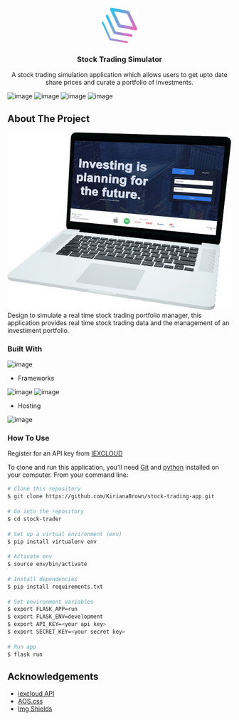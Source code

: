 <!-- PROJECT LOGO -->
<br />
<p align="center">
  <a href="https://github.com/KirianaBrown/stock-trading-app.git">
    <img src="./app/static/img/logo.svg" alt="Logo" width="80" height="80">
  </a>

  <h3 align="center">Stock Trading Simulator</h3>

  <p align="center">
    A stock trading simulation application which allows users to get upto date share prices and curate a portfolio of investments.
</p>

![image](https://img.shields.io/badge/Python-3776AB?style=for-the-badge&logo=python&logoColor=white)
![image](https://img.shields.io/badge/HTML5-E34F26?style=for-the-badge&logo=html5&logoColor=white)
![image](https://img.shields.io/badge/CSS3-1572B6?style=for-the-badge&logo=css3&logoColor=white)
![image](https://img.shields.io/badge/JavaScript-F7DF1E?style=for-the-badge&logo=javascript&logoColor=black)

<!-- ABOUT THE PROJECT -->

## About The Project

<img src="./app/static/img/readme.png" alt="Project Demo">
Design to simulate a real time stock trading portfolio manager, this application provides real time stock trading data and the management of an investiment portfolio.

### Built With

![image](https://img.shields.io/badge/PostgreSQL-316192?style=for-the-badge&logo=postgresql&logoColor=white)

- Frameworks

![image](https://img.shields.io/badge/Sass-CC6699?style=for-the-badge&logo=sass&logoColor=white)
![image](https://img.shields.io/badge/Flask-000000?style=for-the-badge&logo=flask&logoColor=white)

- Hosting

![image](https://img.shields.io/badge/Heroku-430098?style=for-the-badge&logo=heroku&logoColor=white)

### How To Use

Register for an API key from [IEXCLOUD](https://iexcloud.io/)

To clone and run this application, you'll need [Git](https://git-scm.com) and [python](https://www.python.org/) installed on your computer. From your command line:

```bash
# Clone this repository
$ git clone https://github.com/KirianaBrown/stock-trading-app.git

# Go into the repository
$ cd stock-trader

# Set up a virtual environment (env)
$ pip install virtualenv env

# Activate env
$ source env/bin/activate

# Install dependencies
$ pip install requirements.txt

# Set environment variables
$ export FLASK_APP=run
$ export FLASK_ENV=development
$ export API_KEY=<your api key>
$ export SECRET_KEY=<your secret key>

# Run app
$ flask run
```

<!-- ACKNOWLEDGEMENTS -->

## Acknowledgements

- [iexcloud API](https://iexcloud.io/)
- [AOS.css](https://michalsnik.github.io/aos/)
- [Img Shields](https://shields.io)
